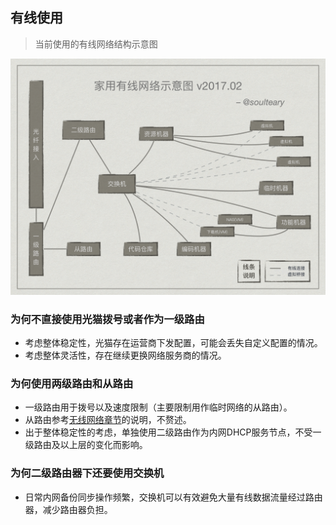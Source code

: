 ## 有线使用

> 当前使用的有线网络结构示意图

![有线使用](./assets/img/lan.png)

### 为何不直接使用光猫拨号或者作为一级路由

- 考虑整体稳定性，光猫存在运营商下发配置，可能会丢失自定义配置的情况。
- 考虑整体灵活性，存在继续更换网络服务商的情况。

### 为何使用两级路由和从路由

- 一级路由用于拨号以及速度限制（主要限制用作临时网络的从路由）。
- 从路由参考[无线网络章节](./wifi.md)的说明，不赘述。
- 出于整体稳定性的考虑，单独使用二级路由作为内网DHCP服务节点，不受一级路由及以上层的变化而影响。

### 为何二级路由器下还要使用交换机

- 日常内网备份同步操作频繁，交换机可以有效避免大量有线数据流量经过路由器，减少路由器负担。

